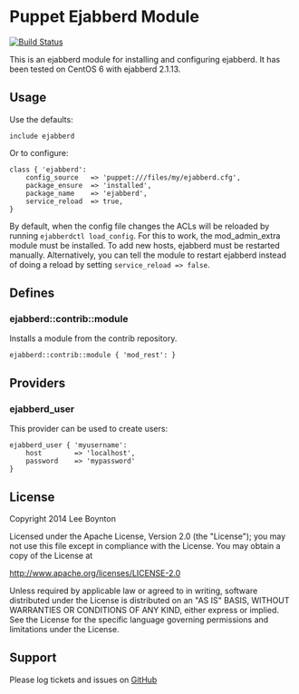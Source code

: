 # Puppet Ejabberd Module
[![Build Status](https://travis-ci.org/lboynton/puppet-ejabberd.png?branch=master)](https://travis-ci.org/lboynton/puppet-ejabberd)

This is an ejabberd module for installing and configuring ejabberd. It has been tested on CentOS 6 with ejabberd 2.1.13.

## Usage
Use the defaults:

```puppet
include ejabberd
```

Or to configure:

```puppet
class { 'ejabberd':
    config_source   => 'puppet:///files/my/ejabberd.cfg',
    package_ensure  => 'installed',
    package_name    => 'ejabberd',
    service_reload  => true,
}
```

By default, when the config file changes the ACLs will be reloaded by running `ejabberdctl load_config`. For this to work, the mod_admin_extra module must be installed. To add new hosts, ejabberd must be restarted manually. Alternatively, you can tell the module to restart ejabberd instead of doing a reload by setting `service_reload => false`.

## Defines

### ejabberd::contrib::module

Installs a module from the contrib repository.

```puppet
ejabberd::contrib::module { 'mod_rest': }
```

## Providers

### ejabberd_user

This provider can be used to create users:

```puppet
ejabberd_user { 'myusername':
    host        => 'localhost',
    password    => 'mypassword'
}
```

## License
Copyright 2014 Lee Boynton

Licensed under the Apache License, Version 2.0 (the "License");
you may not use this file except in compliance with the License.
You may obtain a copy of the License at

http://www.apache.org/licenses/LICENSE-2.0

Unless required by applicable law or agreed to in writing, software
distributed under the License is distributed on an "AS IS" BASIS,
WITHOUT WARRANTIES OR CONDITIONS OF ANY KIND, either express or implied.
See the License for the specific language governing permissions and
limitations under the License.


## Support
Please log tickets and issues on [GitHub](https://github.com/lboynton/puppet-ejabberd/issues)
